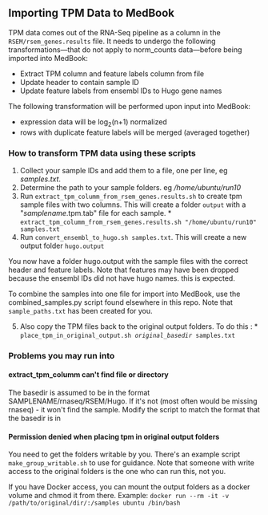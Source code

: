 ## Importing TPM Data to MedBook

TPM data comes out of the RNA-Seq pipeline as a column in the `RSEM/rsem_genes.results` file.
It needs to undergo the following transformations&mdash;that do not apply to norm_counts data&mdash;before being imported into MedBook:
* Extract TPM column and feature labels column from file
* Update header to contain sample ID
* Update feature labels from ensembl IDs to Hugo gene names

The following transformation will be performed upon input into MedBook:
* expression data will be log<sub>2</sub>(n+1) normalized
* rows with duplicate feature labels will be merged (averaged together)


### How to transform TPM data using these scripts
   1. Collect your sample IDs and add them to a file, one per line, eg *samples.txt*.
   2. Determine the path to your sample folders. eg */home/ubuntu/run10*
   3. Run `extract_tpm_columm_from_rsem_genes.results.sh` to create tpm sample files with two columns.
      This will create a folder `output` with a "*samplename*.tpm.tab" file for each sample.
    * `extract_tpm_columm_from_rsem_genes.results.sh "/home/ubuntu/run10" samples.txt`
   4. Run `convert_ensembl_to_hugo.sh samples.txt`. This will create a new output folder `hugo.output`
   
   You now have a folder hugo.output with the sample files with the correct header and feature labels.
   Note that features may have been dropped because the ensembl IDs did not have hugo names. this is expected.
   
   To combine the samples into one file for import into MedBook, use the combined_samples.py script found elsewhere in this repo. Note that `sample_paths.txt` has been created for you.
   
   5. Also copy the TPM files back to the original output folders. To do this :
     * `place_tpm_in_original_output.sh `*`original_basedir`*` samples.txt`
    
### Problems you may run into
#### extract_tpm_columm can't find file or directory
 The basedir is assumed to be in the format SAMPLENAME/rnaseq/RSEM/Hugo. If it's not (most often would be missing rnaseq) - it won't find the sample. Modify the script to match the format that the basedir is in
 
#### Permission denied when placing tpm in original output folders
 You need to get the folders writable by you. There's an example script `make_group_writable.sh` to use for guidance. Note that someone with write access to the original folders is the one who can run this, not you.
 
 If you have Docker access, you can mount the output folders as a docker volume and chmod it from there. Example:
 `docker run --rm -it -v /path/to/original/dir/:/samples ubuntu /bin/bash`
